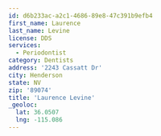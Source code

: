 ```yaml
---
id: d6b233ac-a2c1-4686-89e8-47c391b9efb4
first_name: Laurence
last_name: Levine
license: DDS
services:
  - Periodontist
category: Dentists
address: '2243 Cassatt Dr'
city: Henderson
state: NV
zip: '89074'
title: 'Laurence Levine'
_geoloc:
  lat: 36.0507
  lng: -115.086
---
```

